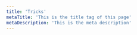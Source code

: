 ```yaml
---
title: 'Tricks'
metaTitle: 'This is the title tag of this page'
metaDescription: 'This is the meta description'
---
```

